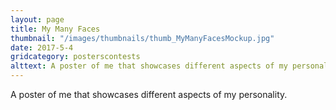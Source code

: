 ```yaml
---
layout: page
title: My Many Faces
thumbnail: "/images/thumbnails/thumb_MyManyFacesMockup.jpg"
date: 2017-5-4
gridcategory: posterscontests
alttext: A poster of me that showcases different aspects of my personality.
---
```

A poster of me that showcases different aspects of my personality.